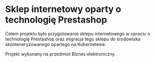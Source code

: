 # Sklep internetowy oparty o technologię Prestashop

Celem projektu było przygotowanie sklepu internetowego w opraciu o technologię Prestashop oraz migracja tego sklepu do środowiska skonteneryzowanego opartego na Kubernetesie.

Projekt wykonany na przedmiot Biznes elektroniczny.


